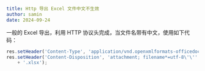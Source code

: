 ```yaml
title: Http 导出 Excel 文件中文不生效
author: samin
date: 2024-09-24
```

一般的 Excel 导出，利用 HTTP 协议头完成，当文件名带有中文，使用如下代码：

```js
res.setHeader('Content-Type', 'application/vnd.openxmlformats-officedocument.spreadsheetml.sheet');
res.setHeader('Content-Disposition', 'attachment; filename*=utf-8\'\'' + encodeURIComponent(formatDateTime() + '中文列表') 
    + '.xlsx');
```